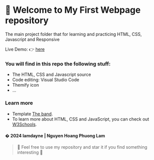 # :sparkling_heart: Welcome to My First Webpage repository

The main project folder that for learning and practicing HTML, CSS, Javascript and Responsive

Live Demo: :point_right: [here]([https://lamdayne.github.io/](https://lamdayne.github.io/my-first-web/))

### You will find in this repo the following stuff:
* The HTML, CSS and Javascript source
* Code editing: Visual Studio Code
* Themify icon
* ...
### Learn more
- Template [The band](https://www.w3schools.com/w3css/tryw3css_templates_band.htm).
- To learn more about HTML, CSS and JavaScript, you can check out [W3Schools](https://www.w3schools.com/).

#### � 2024 lamdayne | Nguyen Hoang Phuong Lam
> :love_you_gesture: Feel free to use my repository and star it if you find something interesting :love_you_gesture:
